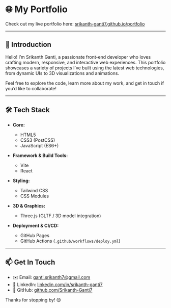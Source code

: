 # 🌐 My Portfolio

Check out my live portfolio here: [srikanth-ganti7.github.io/portfolio](https://srikanth-ganti7.github.io/portfolio/)

---

## 👋 Introduction

Hello! I’m Srikanth Ganti, a passionate front-end developer who loves crafting modern, responsive, and interactive web experiences. This portfolio showcases a variety of projects I’ve built using the latest web technologies, from dynamic UIs to 3D visualizations and animations.

Feel free to explore the code, learn more about my work, and get in touch if you’d like to collaborate!

---

## 🛠️ Tech Stack

- **Core:**  
  - HTML5  
  - CSS3 (PostCSS)  
  - JavaScript (ES6+)

- **Framework & Build Tools:**  
  - Vite  
  - React  

- **Styling:**  
  - Tailwind CSS  
  - CSS Modules  

- **3D & Graphics:**  
  - Three.js (GLTF / 3D model integration)  

- **Deployment & CI/CD:**  
  - GitHub Pages  
  - GitHub Actions (`.github/workflows/deploy.yml`)  

---

## 📫 Get In Touch

- ✉️ Email: ganti.srikanth7@gmail.com 
- 🔗 LinkedIn: [linkedin.com/in/srikanth-ganti7](https://www.linkedin.com/in/srikanth-ganti7/)  
- 🐙 GitHub: [github.com/Srikanth-Ganti7](https://github.com/Srikanth-Ganti7)  

Thanks for stopping by! 😊
